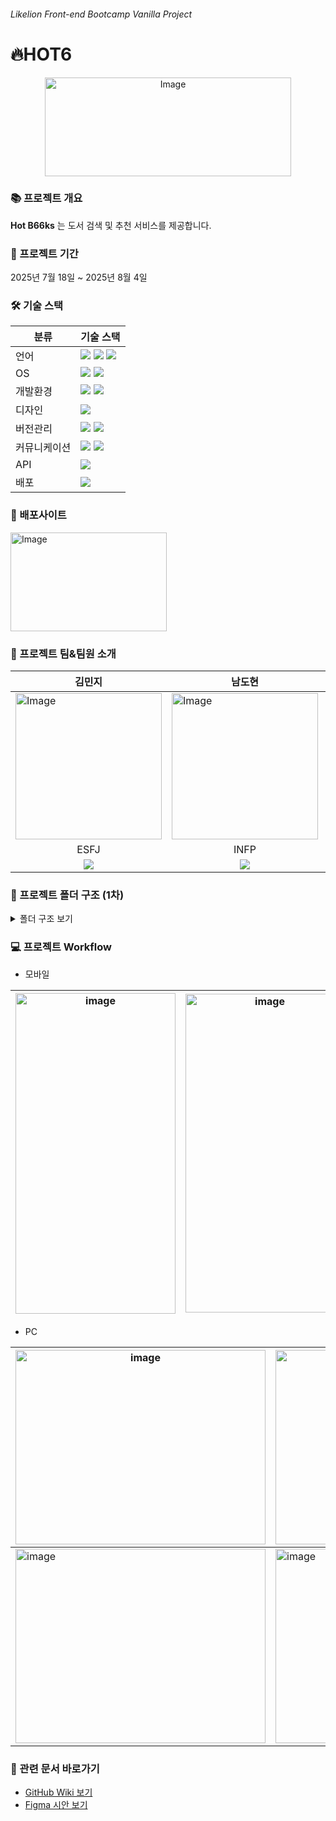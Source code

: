 ###### <i>Likelion Front-end Bootcamp Vanilla Project</i>

# 🔥HOT6
<div align="center"><img width="394" height="158" alt="Image" src="https://github.com/user-attachments/assets/68f72907-6318-481d-8297-d47cdf7cb7b5" /></div>

### 📚 프로젝트 개요
**Hot B66ks** 는 도서 검색 및 추천 서비스를 제공합니다.

### 📆 프로젝트 기간
2025년 7월 18일 ~ 2025년 8월 4일

### 🛠️ 기술 스택
| 분류         | 기술 스택                 |
| ------------ | --------------------------|
| 언어         |  <img src="https://img.shields.io/badge/HTML5-E34F26?style=flat-square&logo=html5&logoColor=white"/> <img src="https://img.shields.io/badge/CSS-1572B6?style=flat-square&logo=css3&logoColor=white"/> <img src="https://img.shields.io/badge/JavaScript-F7DF1E?style=flat-square&logo=javascript&logoColor=black"/> |
| OS          | <img src="https://img.shields.io/badge/Windows-1572B6?style=flat-square&logo=windows&logoColor=white"/> <img src="https://img.shields.io/badge/macOS-000000?style=flat-square&logo=apple&logoColor=white"/> |
| 개발환경     | <img src="https://img.shields.io/badge/Visual Studio Code-00B2E3?style=flat-square&logo=vscode&logoColor=white"/> <img src="https://img.shields.io/badge/Vite-646CFF?style=flat-square&logo=vite&logoColor=white"/> |
| 디자인       | <img src="https://img.shields.io/badge/Figma-F24E1E?style=flat-square&logo=figma&logoColor=white"/> |
| 버전관리     | <img src="https://img.shields.io/badge/GitHub-181717?style=flat-square&logo=GitHub&logoColor=white"/> <img src="https://img.shields.io/badge/Git-F05032?style=flat-square&logo=git&logoColor=white"/> |
| 커뮤니케이션 | <img src="https://img.shields.io/badge/Discord-5865F2?style=flat-square&logo=discord&logoColor=white"/> <img src="https://img.shields.io/badge/Notion-000000?style=flat-square&logo=notion&logoColor=white"/> |
| API        | <img src="https://img.shields.io/badge/NAVER-03C75A?style=flat-square&logo=naver&logoColor=white"/> |
| 배포        | <img src="https://img.shields.io/badge/Vercel-000000?style=flat-square&logo=Vercel&logoColor=white"/> |

### 🔗 배포사이트
[<img width="250" height="158" alt="Image" src="https://github.com/user-attachments/assets/68f72907-6318-481d-8297-d47cdf7cb7b5" />](https://hot-6.vercel.app/)


### 🔰 프로젝트 팀&팀원 소개
| 김민지 | 남도현 | 박철순 | 정윤서 | 
| ------ | ----- | ------ | ----- | 
| <img width="234" height="234" alt="Image" src="https://github.com/user-attachments/assets/48d8c0f5-3e7d-4137-8f48-55835fdac18c" /> | <img width="234" height="234" alt="Image" src="https://github.com/user-attachments/assets/4a5f274d-4636-4957-826d-54d66552a9e1" /> | <img width="234" height="234" alt="Image" src="https://github.com/user-attachments/assets/c8ba88bc-f55c-4e52-a3c2-070a1c5c0381" /> | <img width="234" height="234" alt="Image" src="https://github.com/user-attachments/assets/9600a4f8-d752-4cc9-875a-ad0c76c48882" /> |
| <div align="center">ESFJ</div> | <div align="center">INFP</div> | <div align="center">ISTP</div> | <div align="center">ENTJ<div> | 
| <div align="center">[<img src="https://img.shields.io/badge/GitHub-181717?style=flat-square&logo=GitHub&logoColor=white"/>](https://github.com/minji-kim0524)</div> | <div align="center">[<img src="https://img.shields.io/badge/GitHub-181717?style=flat-square&logo=GitHub&logoColor=white"/>](https://github.com/dohyeon0709)</div> | <div align="center">[<img src="https://img.shields.io/badge/GitHub-181717?style=flat-square&logo=GitHub&logoColor=white"/>](https://github.com/cjftns)</div> | <div align="center">[<img src="https://img.shields.io/badge/GitHub-181717?style=flat-square&logo=GitHub&logoColor=white"/>](https://github.com/yoonseo23)</div> | 

### 📂 프로젝트 폴더 구조 (1차)
<details> 
<summary>폴더 구조 보기</summary>
  
```
🔥 **HOT6**
├── 📁 .github
├── 📁 .vscode
├── 📁 dist
│   ├── 📁 assets
│   ├── 📁 favicon
│   ├── 📁 logos
│   ├── 📁 src
│   ├── index.html
├── 📁 node_modules
├── 🌐 public
│   ├── 📁 favicon
│   ├── 📁 logos
├── 📁 src
│   ├── 📁 assets
│   │   ├── 📁 images
│   │   │   ├── 📁 about
│   │   │   ├── 📁 author
│   │   │   ├── 📁 bg
│   │   │   ├── 📁 icons
│   │   │   ├── 📁 landing
│   │   │   └── 📁 others
│   │   └── 📁 styles
│   │   │   ├── 📁 common
│   │   │   │   ├── a11y.css
│   │   │   │   ├── animation.css
│   │   │   │   ├── base.css
│   │   │   │   ├── modern-reset.css
│   │   │   │   ├── normalize.css
│   │   │   │   └── theme.css
│   ├── 📁 components
│   │   ├── 📁 book-modal
│   │   ├── 📁 button
│   │   ├── 📁 card
│   │   ├── 📁 footer
│   │   ├── 📁 go-to-top
│   │   ├── 📁 header
│   │   ├── 📁 navigation-bar
│   │   ├── 📁 profile-card
│   │   └── 📁 searchbar
│   ├── 📁 pages
│   │   ├── 📁 about
│   │   ├── 📁 author
│   │   ├── 📁 favorites
│   │   ├── 📁 home
│   │   ├── 📁 landing
│   │   └── 📁 main-page
│   ├── 📁 utils
│   ├── main.js
│   ├── main.css
├── .editorconfig
├── .gitattributes
├── .gitignore
├── .npmrc
├── .prettierrc.cjs
├── eslint.config.mjs
├── index.html
├── package.json
├── pnpm-lock.yami
├── pnpm-workspace.yami
├── README.md   
└── vite.config.js                 
```
</details>

### 💻 프로젝트 Workflow
- 모바일
  
| <img width="256" height="513" alt="image" src="https://github.com/user-attachments/assets/cd6ea961-b1f3-475b-81fb-30a17a2607ba" />| <img width="254" height="510" alt="image" src="https://github.com/user-attachments/assets/c2add22c-7fb3-40b0-ad00-625eb893fc5c" /> |<img width="252" height="511" alt="image" src="https://github.com/user-attachments/assets/1e3f55c7-e408-48bd-b90a-7df83e4d375a" /> | <img width="256" height="513" alt="image" src="https://github.com/user-attachments/assets/b47459b1-9862-4cfd-a1cf-6c8c1e41d2d0" />| <img width="256" height="513" alt="image" src="https://github.com/user-attachments/assets/961c15a6-1af4-4c72-b780-7d6dc4fda9d3" />| <img width="256" height="513" alt="image" src="https://github.com/user-attachments/assets/f9611fe4-4aca-4b74-97d4-137309e7be5c" /> |
| ------ | ----- | ------ | ----- | ----- | ----- |

- PC

| <img width="400" height="311" alt="image" src="https://github.com/user-attachments/assets/5e5d6ec0-396c-4b15-928c-faf8365c0219" />| <img width="400" height="311" alt="image" src="https://github.com/user-attachments/assets/340cb0d7-3af4-40d3-b817-4620c25a730c" />| <img width="400" height="311" alt="image" src="https://github.com/user-attachments/assets/afacc15a-bc2f-4e3a-b4bb-80d71c2f509d" />| 
| ------ | ----- | ------ |
| <img width="400" height="311" alt="image" src="https://github.com/user-attachments/assets/326abe28-4d72-4bbf-b2cf-bd7a58f4d9f3" />| <img width="400" height="311" alt="image" src="https://github.com/user-attachments/assets/5a3ecfc0-551c-49a3-aab2-01fe7a9676dc" />| <img width="400" height="311" alt="image" src="https://github.com/user-attachments/assets/fd963897-ed5f-4695-8049-bfdbc188ed93" />|

### 📖 관련 문서 바로가기
 - [GitHub Wiki 보기](https://github.com/FRONTENDBOOTCAMP-14th/HOT6/wiki)
 - [Figma 시안 보기](https://www.figma.com/design/jCqf0j00AX1X4N84sP6PU1/Untitled?node-id=0-1&p=f&t=MZFLIiBl9p5syk7T-0)
